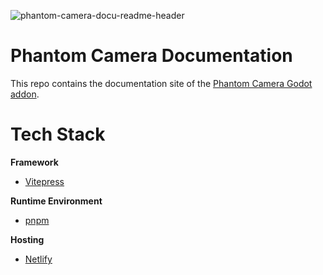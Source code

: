 ![phantom-camera-docu-readme-header](https://github.com/ramokz/phantom-camera-docs/assets/5159399/7bfeb7d4-0e0a-4016-b1e8-318db0ab8e99)

# Phantom Camera Documentation
This repo contains the documentation site of the [Phantom Camera Godot addon](https://github.com/ramokz/phantom-camera).

# Tech Stack
**Framework**
- [Vitepress](https://vitepress.dev/)
  
**Runtime Environment**
- [pnpm](https://pnpm.io/)

**Hosting**
- [Netlify](https://www.netlify.com/)
